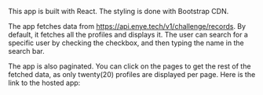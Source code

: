 This app is built with React.
The styling is done with Bootstrap CDN.

The app fetches data from https://api.enye.tech/v1/challenge/records.
By default, it fetches all the profiles and displays it.  The user can search for a specific user by checking the checkbox, and then typing the name in the search bar.

The app is also paginated. You can click on the pages to get the rest of the fetched data, as only twenty(20) profiles are displayed per page.
Here is the link to the hosted app: 